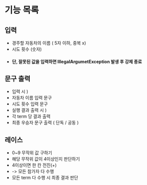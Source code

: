 # 기능 목록

## 입력
- 경주할 자동차의 이름 ( 5자 이하, 중복 x)
- 시도 횟수 (숫자)
- #### 단, 잘못된 값을 입력하면 IllegalArgumetException 발생 후 강제 종료

## 문구 출력
- 입력 시 )
- 자동차 이름 입력 문구
- 시도 횟수 입력 문구
- 실행 결과 출력 시 )
- 각 term 당 결과 출력
- 최종 우승자 문구 출력 ( 단독 / 공동 )

## 레이스
- 0~9 무작위 값 구하기
- 해당 무작위 값이 4이상인지 판단하기
- 4이상이면 한 칸 전진(+)
- -> 모든 참가자 다 수행
- 모든 term 다 수행 시 최종 결과 판단